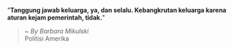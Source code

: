 "**Tanggung jawab keluarga, ya, dan selalu. Kebangkrutan keluarga karena aturan kejam pemerintah, tidak.**"

> ~ _By Barbara Mikulski_  
Politisi Amerika
